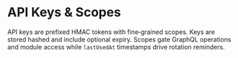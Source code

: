 # API Keys & Scopes

API keys are prefixed HMAC tokens with fine‑grained scopes. Keys are stored hashed and include optional expiry. Scopes gate GraphQL operations and module access while `lastUsedAt` timestamps drive rotation reminders.

